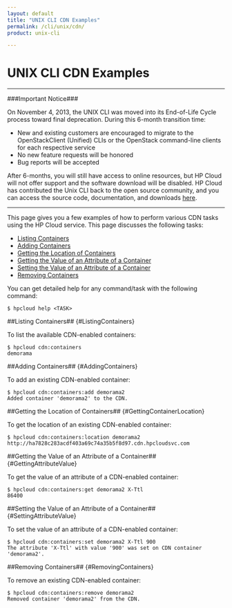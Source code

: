 ```yaml
---
layout: default
title: "UNIX CLI CDN Examples"
permalink: /cli/unix/cdn/
product: unix-cli

---
```

# UNIX CLI CDN Examples

___________________

###Important Notice###

On November 4, 2013, the UNIX CLI was moved into its End-of-Life Cycle process toward final deprecation. During this 6-month transition time:

* New and existing customers are encouraged to migrate to the OpenStackClient (Unified) CLIs or the OpenStack command-line clients for each respective service
* No new feature requests will be honored
* Bug reports will be accepted

After 6-months, you will still have access to online resources, but HP Cloud will not offer support and the software download will be disabled. HP Cloud has contributed the Unix CLI back to the open source community, and you can access the source code, documentation, and downloads [here](https://github.com/hpcloud/unix_cli).

_________________________________________

This page gives you a few examples of how to perform various CDN tasks using the HP Cloud service.  This page discusses the following tasks:

* [Listing Containers](#ListingContainers)
* [Adding Containers](#AddingContainers)
* [Getting the Location of Containers](#GettingContainerLocation)
* [Getting the Value of an Attribute of a Container](#GettingAttributeValue)
* [Setting the Value of an Attribute of a Container](#SettingAttributeValue)
* [Removing Containers](#RemovingContainers)

You can get detailed help for any command/task with the following command:

    $ hpcloud help <TASK>

##Listing Containers## {#ListingContainers}

To list the available CDN-enabled containers:

    $ hpcloud cdn:containers
    demorama

##Adding Containers## {#AddingContainers}

To add an existing CDN-enabled container:

    $ hpcloud cdn:containers:add demorama2
    Added container 'demorama2' to the CDN.

##Getting the Location of Containers## {#GettingContainerLocation}

To get the location of an existing CDN-enabled container:

    $ hpcloud cdn:containers:location demorama2
    http://ha7828c283acdf403a69c74a35b5f8d97.cdn.hpcloudsvc.com

##Getting the Value of an Attribute of a Container## {#GettingAttributeValue}

To get the value of an attribute of a CDN-enabled container:

    $ hpcloud cdn:containers:get demorama2 X-Ttl
    86400

##Setting the Value of an Attribute of a Container## {#SettingAttributeValue}

To set the value of an attribute of a CDN-enabled container:

    $ hpcloud cdn:containers:set demorama2 X-Ttl 900
    The attribute 'X-Ttl' with value '900' was set on CDN container 'demorama2'.

##Removing Containers## {#RemovingContainers}

To remove an existing CDN-enabled container:

    $ hpcloud cdn:containers:remove demorama2
    Removed container 'demorama2' from the CDN.
